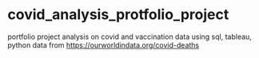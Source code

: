 # covid_analysis_protfolio_project
portfolio project analysis on covid and vaccination data using sql, tableau, python
data from https://ourworldindata.org/covid-deaths
